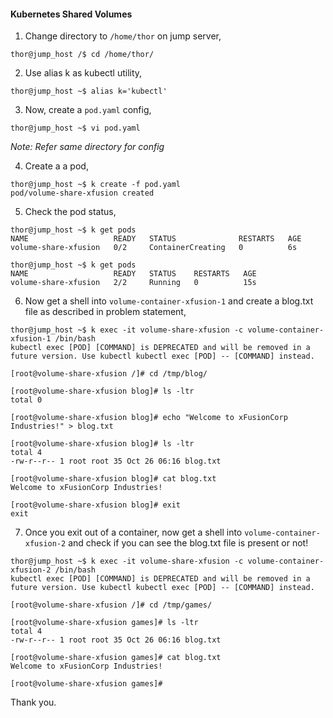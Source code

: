 #### Kubernetes Shared Volumes

1. Change directory to `/home/thor` on jump server,

```
thor@jump_host /$ cd /home/thor/
```

2. Use alias k as kubectl utility,

```
thor@jump_host ~$ alias k='kubectl'
```

3. Now, create a `pod.yaml` config,

```
thor@jump_host ~$ vi pod.yaml
```
*Note: Refer same directory for config*

4. Create a a pod,

```
thor@jump_host ~$ k create -f pod.yaml
pod/volume-share-xfusion created
```

5. Check the pod status,

```
thor@jump_host ~$ k get pods
NAME                   READY   STATUS              RESTARTS   AGE
volume-share-xfusion   0/2     ContainerCreating   0          6s

thor@jump_host ~$ k get pods
NAME                   READY   STATUS    RESTARTS   AGE
volume-share-xfusion   2/2     Running   0          15s
```

6. Now get a shell into `volume-container-xfusion-1` and create a blog.txt file as described in problem statement,

```
thor@jump_host ~$ k exec -it volume-share-xfusion -c volume-container-xfusion-1 /bin/bash
kubectl exec [POD] [COMMAND] is DEPRECATED and will be removed in a future version. Use kubectl kubectl exec [POD] -- [COMMAND] instead.

[root@volume-share-xfusion /]# cd /tmp/blog/

[root@volume-share-xfusion blog]# ls -ltr
total 0

[root@volume-share-xfusion blog]# echo "Welcome to xFusionCorp Industries!" > blog.txt

[root@volume-share-xfusion blog]# ls -ltr
total 4
-rw-r--r-- 1 root root 35 Oct 26 06:16 blog.txt

[root@volume-share-xfusion blog]# cat blog.txt
Welcome to xFusionCorp Industries!

[root@volume-share-xfusion blog]# exit
exit
```

7. Once you exit out of a container, now get a shell into `volume-container-xfusion-2` and check if you can see the blog.txt file is present or not!

```
thor@jump_host ~$ k exec -it volume-share-xfusion -c volume-container-xfusion-2 /bin/bash
kubectl exec [POD] [COMMAND] is DEPRECATED and will be removed in a future version. Use kubectl kubectl exec [POD] -- [COMMAND] instead.

[root@volume-share-xfusion /]# cd /tmp/games/

[root@volume-share-xfusion games]# ls -ltr
total 4
-rw-r--r-- 1 root root 35 Oct 26 06:16 blog.txt

[root@volume-share-xfusion games]# cat blog.txt
Welcome to xFusionCorp Industries!

[root@volume-share-xfusion games]#
```

Thank you.
